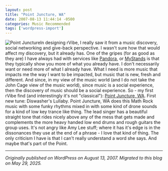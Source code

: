 ```yaml
---
layout: post
title: "Point Juncture, WA"
date: 2007-08-13 11:44:14 -0500
categories: Music Recommended
tags: ['wordpress-import']
---
```


![Point Juncture](http://meansofproduction.wordpress.com/wp-content/uploads/2007/08/pointunjntcr.jpg)In designing rVibe, I really saw it from a music discovery, social networking and give-back perspective. I wasn't sure how that would affect my discovery, but it already has. One of the gripes (for as good as they are) I have always had with services like [Pandora](http://www.pandora.com), or [MyStands](http://www.mystrands.com/) is that they typically show you more of what you already have. I don't necessarily want or need more of what I already have. What I need is more music that impacts me the way I want to be impacted, but music that is new, fresh and different. And since, in my view of the music world (and I do not take the John Cage view of the music world), since music is a social experience, then the discovery of music should be a social experience. So - my first rVibe find (and interestingly it's not "classical"): [Point Juncture, WA](http://www.pointjuncturewa.com/main.html). First new tune: Diswasher's Lullaby. Point Juncture, WA does this Math Rock music with some funky rhythms mixed in with some kind of drone sounds for a kind of low key trance like thing. The lead singer has a beautiful straight tone that rides nicely above any of the mess that gets made and complements the more heavy handed low end drums and rough guitars the group uses. It's not angry like Amy Lee stuff; where it has it's edge is in the dissonances they use at the end of a phrase - I love that kind of thing. The only criticism I have is that I can't really understand a word she says. And maybe that's part of the Point.

---

*Originally published on WordPress on August 13, 2007. Migrated to this blog on May 29, 2025.*

